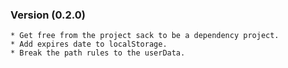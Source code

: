 ### Version (0.2.0)
	* Get free from the project sack to be a dependency project.
	* Add expires date to localStorage.
	* Break the path rules to the userData.
